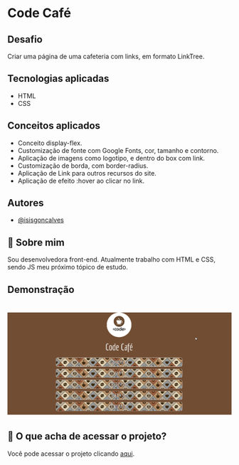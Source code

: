 
# Code Café
## Desafio

Criar uma página de uma cafeteria com links, em formato LinkTree.

## Tecnologias aplicadas

* HTML
* CSS

## Conceitos aplicados

* Conceito display-flex.
* Customização de fonte com Google Fonts, cor, tamanho e contorno.
* Aplicação de imagens como logotipo, e dentro do box com link.
* Customização de borda, com border-radius.
* Aplicação de Link para outros recursos do site.
* Aplicação de efeito :hover ao clicar no link.



## Autores

- [@isisgoncalves](https://www.github.com/isisgoncalves)


## 🚀 Sobre mim
Sou desenvolvedora front-end. 
Atualmente trabalho com HTML e CSS, sendo JS meu próximo tópico de estudo.


## Demonstração

<h1 align="center"> 
  <img src="images/codecafe.gif" alt="Página de uma cafeteria com nome de Code Café"/>
</h1>

## :open_file_folder: O que acha de acessar o projeto? 
Você pode acessar o projeto clicando [aqui](https://isisgoncalves.github.io/linktree/).
